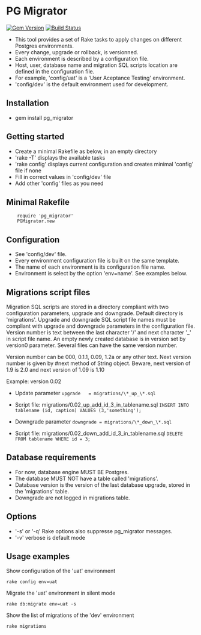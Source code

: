 PG Migrator
===========

[![Gem Version](https://badge.fury.io/rb/pg_migrator.svg)](https://badge.fury.io/rb/pg_migrator)
[![Build Status](https://travis-ci.org/pyer/pg_migrator.svg?branch=master)](https://travis-ci.org/pyer/pg_migrator)

* This tool provides a set of Rake tasks to apply changes on different Postgres environments.
* Every change, upgrade or rollback, is versionned.
* Each environment is described by a configuration file.
* Host, user, database name and migration SQL scripts location are defined in the configuration file.
* For example, 'config/uat' is a 'User Aceptance Testing' environment.
* 'config/dev' is the default environment used for development.


Installation
------------

* gem install pg_migrator


Getting started
---------------

* Create a minimal Rakefile as below, in an empty directory
* 'rake -T' displays the available tasks
* 'rake config' displays current configuration and creates minimal 'config' file if none
* Fill in correct values in 'config/dev' file
* Add other 'config' files as you need


Minimal Rakefile
----------------

        require 'pg_migrator'
        PGMigrator.new


Configuration
-------------

* See 'config/dev' file.
* Every environment configuration file is built on the same template.
* The name of each environment is its configuration file name.
* Environment is select by the option 'env=name'. See examples below.


Migrations script files
-----------------------

Migration SQL scripts are stored in a directory compliant with two configuration parameters, upgrade and downgrade.
Default directory is 'migrations'.
Upgrade and downgrade SQL script file names must be compliant with upgrade and downgrade parameters in the configuration file.
Version number is text between the last character '/' and next character '\_' in script file name.
An empty newly created database is in version set by version0 parameter.
Several files can have the same version number.

Version number can be 000, 0.1.1, 0.09, 1.2a or any other text.
Next version number is given by #next method of String object.
Beware, next version of 1.9 is 2.0 and next version of 1.09 is 1.10

Example: version 0.02

* Update parameter
    `upgrade   = migrations/\*_up_\*.sql`

* Script file: migrations/0.02_up_add_id_3_in_tablename.sql
    `INSERT INTO tablename (id, caption) VALUES (3,'something');`

* Downgrade parameter
    `downgrade = migrations/\*_down_\*.sql`

* Script file: migrations/0.02_down_add_id_3_in_tablename.sql
    `DELETE FROM tablename WHERE id = 3;`


Database requirements
---------------------

* For now, database engine MUST BE Postgres.
* The database MUST NOT have a table called 'migrations'.
* Database version is the version of the last database upgrade, stored in the 'migrations' table.
* Downgrade are not logged in migrations table.


Options
-------

* '-s' or '-q' Rake options also suppresse pg_migrator messages.
* '-v' verbose is default mode


Usage examples
--------------

Show configuration of the 'uat' environment
```
rake config env=uat
```

Migrate the 'uat' environment in silent mode
```
rake db:migrate env=uat -s
```

Show the list of migrations of the 'dev' environment
```
rake migrations
```
